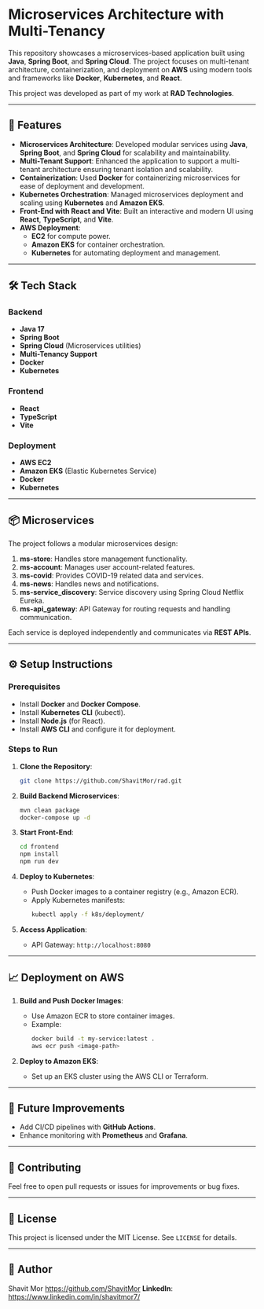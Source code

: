 # Microservices Architecture with Multi-Tenancy

This repository showcases a microservices-based application built using **Java**, **Spring Boot**, and **Spring Cloud**. The project focuses on multi-tenant architecture, containerization, and deployment on **AWS** using modern tools and frameworks like **Docker**, **Kubernetes**, and **React**.

This project was developed as part of my work at **RAD Technologies**.

---

## 🚀 **Features**

- **Microservices Architecture**: Developed modular services using **Java**, **Spring Boot**, and **Spring Cloud** for scalability and maintainability.
- **Multi-Tenant Support**: Enhanced the application to support a multi-tenant architecture ensuring tenant isolation and scalability.
- **Containerization**: Used **Docker** for containerizing microservices for ease of deployment and development.
- **Kubernetes Orchestration**: Managed microservices deployment and scaling using **Kubernetes** and **Amazon EKS**.
- **Front-End with React and Vite**: Built an interactive and modern UI using **React**, **TypeScript**, and **Vite**.
- **AWS Deployment**:
  - **EC2** for compute power.
  - **Amazon EKS** for container orchestration.
  - **Kubernetes** for automating deployment and management.

---

## 🛠️ **Tech Stack**

### Backend
- **Java 17**
- **Spring Boot**
- **Spring Cloud** (Microservices utilities)
- **Multi-Tenancy Support**
- **Docker**
- **Kubernetes**

### Frontend
- **React**
- **TypeScript**
- **Vite**

### Deployment
- **AWS EC2**
- **Amazon EKS** (Elastic Kubernetes Service)
- **Docker**
- **Kubernetes**

---

## 📦 **Microservices**

The project follows a modular microservices design:
1. **ms-store**: Handles store management functionality.
2. **ms-account**: Manages user account-related features.
3. **ms-covid**: Provides COVID-19 related data and services.
4. **ms-news**: Handles news and notifications.
5. **ms-service_discovery**: Service discovery using Spring Cloud Netflix Eureka.
6. **ms-api_gateway**: API Gateway for routing requests and handling communication.

Each service is deployed independently and communicates via **REST APIs**.

---

## ⚙️ **Setup Instructions**

### Prerequisites
- Install **Docker** and **Docker Compose**.
- Install **Kubernetes CLI** (kubectl).
- Install **Node.js** (for React).
- Install **AWS CLI** and configure it for deployment.

### Steps to Run
1. **Clone the Repository**:
   ```bash
   git clone https://github.com/ShavitMor/rad.git
   ```

2. **Build Backend Microservices**:
   ```bash
   mvn clean package
   docker-compose up -d
   ```

3. **Start Front-End**:
   ```bash
   cd frontend
   npm install
   npm run dev
   ```

4. **Deploy to Kubernetes**:
   - Push Docker images to a container registry (e.g., Amazon ECR).
   - Apply Kubernetes manifests:
     ```bash
     kubectl apply -f k8s/deployment/
     ```

5. **Access Application**:
   - API Gateway: `http://localhost:8080`

---

## 📈 **Deployment on AWS**

1. **Build and Push Docker Images**:
   - Use Amazon ECR to store container images.
   - Example:
     ```bash
     docker build -t my-service:latest .
     aws ecr push <image-path>
     ```

2. **Deploy to Amazon EKS**:
   - Set up an EKS cluster using the AWS CLI or Terraform.

---

## 📝 **Future Improvements**
- Add CI/CD pipelines with **GitHub Actions**.
- Enhance monitoring with **Prometheus** and **Grafana**.

---

## 🤝 **Contributing**
Feel free to open pull requests or issues for improvements or bug fixes.

---

## 📜 **License**
This project is licensed under the MIT License. See `LICENSE` for details.

---

## 🌟 **Author**
Shavit Mor https://github.com/ShavitMor
**LinkedIn**: https://www.linkedin.com/in/shavitmor7/

